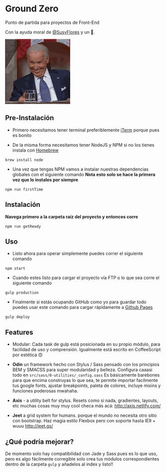 # Ground Zero
Punto de partida para proyectos de Front-End

Con la ayuda moral de [@SusyFlores](https://github.com/SusyFlores) y un 🐶.

![It's 2.0!](meSoHappy.gif)


## Pre-Instalación
- Primero necesitamos tener terminal preferiblemente [iTerm](https://www.iterm2.com/) porque pues es bonito

- De la misma forma necesitamos tener NodeJS y NPM si no los tienes instala con [Homebrew](http://brew.sh/)
```
brew install node
```
- Una vez que tengas NPM vamos a instalar nuestras dependencias globales con el siguiente comando **Nota esto solo se hace la primera vez que lo instales por siempre**
```
npm run firstTime
```

## Instalación

**Navega primero a la carpeta raíz del proyecto y entonces corre**

```
npm run getReady
```

## Uso

- Listo ahora para operar simplemente puedes correr el siguiente comando
```
npm start
```
- Cuando estes listo para cargar el proyecto vía FTP o lo que sea corre el siguiente comando
```
gulp production
```
- Finalmente si estás ocupando GitHub como yo para guardar todo puedes usar este comando para cargar rápidamente a [Github Pages](https://pages.github.com/)
```
gulp deploy
```

## Features
- Modular: Cada task de gulp está posicionada en su propio módulo, para facilidad de uso y comprensión. Igualmente está escrito en CoffeeScript por estética 😍


- **Odin** un framework hecho con Stylus / Sass pensado con los principios BEM y SMACSS para super modularidad y belleza. Configura caaasi todo en `src/sass/0-utilities/_config.sass` Es básicamente barebones para que encima construyas lo que sea, te permite importar facilmente tus google fonts, ajustar breakpoints, paleta de colores, incluye mixins y funciones poderosas mwahaha.

- **Axis** - a utility belt for stylus. Resets como si nada, gradientes, layouts, etc muchas cosas muy muy cool checa más acá: http://axis.netlify.com/

- **Jeet** a grid system for humans. porque el mundo no necesita otro sitio con bootstrap. Haz magia estilo Flexbox pero con soporte hasta IE9 + wuuu http://jeet.gs/


## ¿Qué podría mejorar?
De momento solo hay compatibilidad con Jade y Sass pues es lo que uso, pero es algo fácilmente corregible solo crea tus módulos correspondientes dentro de la carpeta `gulp` y añadelos al index y listo!!
